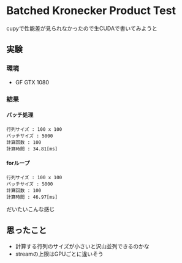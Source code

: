 # Batched Kronecker Product Test

cupyで性能差が見られなかったので生CUDAで書いてみようと

## 実験
### 環境
- GF GTX 1080
### 結果
#### バッチ処理
```
行列サイズ : 100 x 100
バッチサイズ : 5000
計算回数 : 100
計算時間 : 34.81[ms]
```
#### forループ
```
行列サイズ : 100 x 100
バッチサイズ : 5000
計算回数 : 100
計算時間 : 46.97[ms]
```

だいたいこんな感じ

## 思ったこと
- 計算する行列のサイズが小さいと沢山並列できるのかな
- streamの上限はGPUごとに違いそう
